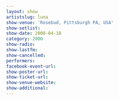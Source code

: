 ```yaml
---
layout: show
artistslug: luna
show-venue: 'Rosebud, Pittsburgh PA, USA'
show-setlist: 
show-date: 2000-04-18
category: 2000
show-radio: 
show-lastfm: 
show-cancelled: 
performers: 
facebook-event-url: 
show-poster-url: 
show-ticket-url: 
show-venue-website: 
show-additional: 
---
```


